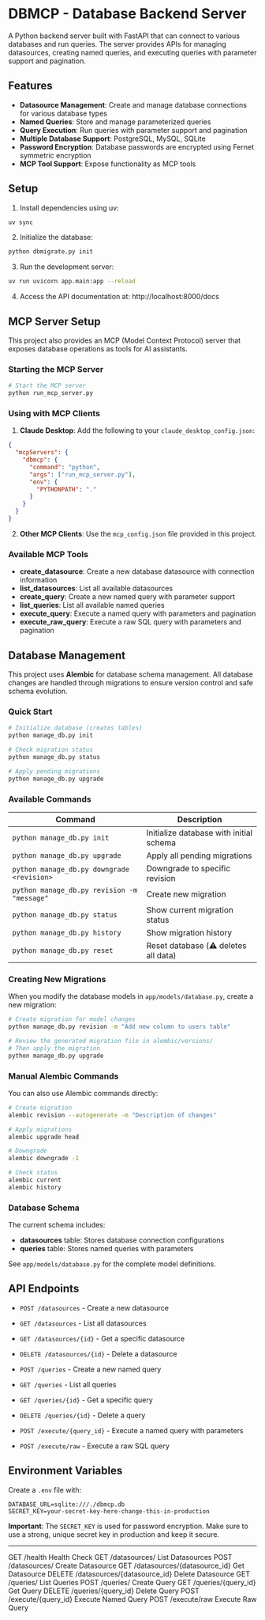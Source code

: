 # DBMCP - Database Backend Server

A Python backend server built with FastAPI that can connect to various databases and run queries. The server provides APIs for managing datasources, creating named queries, and executing queries with parameter support and pagination.

## Features

- **Datasource Management**: Create and manage database connections for various database types
- **Named Queries**: Store and manage parameterized queries
- **Query Execution**: Run queries with parameter support and pagination
- **Multiple Database Support**: PostgreSQL, MySQL, SQLite
- **Password Encryption**: Database passwords are encrypted using Fernet symmetric encryption
- **MCP Tool Support**: Expose functionality as MCP tools

## Setup

1. Install dependencies using uv:
```bash
uv sync
```

2. Initialize the database:
```bash
python dbmigrate.py init
```

3. Run the development server:
```bash
uv run uvicorn app.main:app --reload
```

4. Access the API documentation at: http://localhost:8000/docs

## MCP Server Setup

This project also provides an MCP (Model Context Protocol) server that exposes database operations as tools for AI assistants.

### Starting the MCP Server

```bash
# Start the MCP server
python run_mcp_server.py
```

### Using with MCP Clients

1. **Claude Desktop**: Add the following to your `claude_desktop_config.json`:
```json
{
  "mcpServers": {
    "dbmcp": {
      "command": "python",
      "args": ["run_mcp_server.py"],
      "env": {
        "PYTHONPATH": "."
      }
    }
  }
}
```

2. **Other MCP Clients**: Use the `mcp_config.json` file provided in this project.

### Available MCP Tools

- **create_datasource**: Create a new database datasource with connection information
- **list_datasources**: List all available datasources
- **create_query**: Create a new named query with parameter support
- **list_queries**: List all available named queries
- **execute_query**: Execute a named query with parameters and pagination
- **execute_raw_query**: Execute a raw SQL query with parameters and pagination

## Database Management

This project uses **Alembic** for database schema management. All database changes are handled through migrations to ensure version control and safe schema evolution.

### Quick Start

```bash
# Initialize database (creates tables)
python manage_db.py init

# Check migration status
python manage_db.py status

# Apply pending migrations
python manage_db.py upgrade
```

### Available Commands

| Command | Description |
|---------|-------------|
| `python manage_db.py init` | Initialize database with initial schema |
| `python manage_db.py upgrade` | Apply all pending migrations |
| `python manage_db.py downgrade <revision>` | Downgrade to specific revision |
| `python manage_db.py revision -m "message"` | Create new migration |
| `python manage_db.py status` | Show current migration status |
| `python manage_db.py history` | Show migration history |
| `python manage_db.py reset` | Reset database (⚠️ deletes all data) |

### Creating New Migrations

When you modify the database models in `app/models/database.py`, create a new migration:

```bash
# Create migration for model changes
python manage_db.py revision -m "Add new column to users table"

# Review the generated migration file in alembic/versions/
# Then apply the migration
python manage_db.py upgrade
```

### Manual Alembic Commands

You can also use Alembic commands directly:

```bash
# Create migration
alembic revision --autogenerate -m "Description of changes"

# Apply migrations
alembic upgrade head

# Downgrade
alembic downgrade -1

# Check status
alembic current
alembic history
```

### Database Schema

The current schema includes:

- **datasources** table: Stores database connection configurations
- **queries** table: Stores named queries with parameters

See `app/models/database.py` for the complete model definitions.

## API Endpoints

- `POST /datasources` - Create a new datasource
- `GET /datasources` - List all datasources
- `GET /datasources/{id}` - Get a specific datasource
- `DELETE /datasources/{id}` - Delete a datasource

- `POST /queries` - Create a new named query
- `GET /queries` - List all queries
- `GET /queries/{id}` - Get a specific query
- `DELETE /queries/{id}` - Delete a query

- `POST /execute/{query_id}` - Execute a named query with parameters
- `POST /execute/raw` - Execute a raw SQL query

## Environment Variables

Create a `.env` file with:
```
DATABASE_URL=sqlite:///./dbmcp.db
SECRET_KEY=your-secret-key-here-change-this-in-production
```

**Important**: The `SECRET_KEY` is used for password encryption. Make sure to use a strong, unique secret key in production and keep it secure.



----

GET      /health                        Health Check
GET      /datasources/                  List Datasources
POST     /datasources/                  Create Datasource
GET      /datasources/{datasource_id}   Get Datasource
DELETE   /datasources/{datasource_id}   Delete Datasource
GET      /queries/                      List Queries
POST     /queries/                      Create Query
GET      /queries/{query_id}            Get Query
DELETE   /queries/{query_id}            Delete Query
POST     /execute/{query_id}            Execute Named Query
POST     /execute/raw                   Execute Raw Query